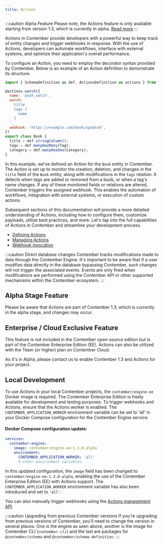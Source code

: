 ```yaml
---
title: Actions
---
```


:::caution Alpha Feature
Please note, the Actions feature is only available starting from version 1.3, which is currently in alpha. [Read more](./overview.md#alpha-stage-feature)
:::

Actions in Contember provide developers with a powerful way to keep track of entity changes and trigger webhooks in response. With the use of Actions, developers can automate workflows, interface with external systems, and optimize their application's overall performance.

To configure an Action, you need to employ the decorator syntax provided by Contember. Below is an example of an Action definition to demonstrate its structure:

```javascript
import { SchemaDefinition as def, ActionsDefinition as actions } from "@contember/schema-definition"

@actions.watch({
  name: 'book_watch',
  watch: `
    title
    tags {
      name
    }
  `,
  webhook: 'https://example.com/book/updated',
})
export class Book {
  title = def.stringColumn();
  tags = def.manyHasMany(Tag);
  category = def.manyHasOne(Category);
}
```

In this example, we've defined an Action for the `Book` entity in Contember. The Action is set up to monitor the creation, deletion, and changes in the `title` field of the `Book` entity, along with modifications in the `tags` relation. It detects when tags are added or removed from a book, or when a tag's name changes. If any of these monitored fields or relations are altered, Contember triggers the assigned webhook. This enables the automation of workflows, integration with external systems, or execution of custom actions.

Subsequent sections of this documentation will provide a more detailed understanding of Actions, including how to configure them, customize payloads, utilize best practices, and more. Let's tap into the full capabilities of Actions in Contember and streamline your development process.

- [Defining Actions](./definition.md)
- [Managing Actions](./managing.md)
- [Webhook invocation](./invocation.md)

:::caution Direct database changes
Contember tracks modifications made to data through the Contember Engine. It's important to be aware that if a user modifies data directly in the database bypassing Contember, such changes will not trigger the associated events. Events are only fired when modifications are performed using the Contember API or other supported mechanisms within the Contember ecosystem.
:::

## Alpha Stage Feature

Please be aware that Actions are part of Contember 1.3, which is currently in the alpha stage, and changes may occur.

## Enterprise / Cloud Exclusive Feature

This feature is not included in the Contember open-source edition but is part of the Contember Enterprise Edition (EE). Actions can also be utilized with the Team (or higher) plan on Contember Cloud.

As it's in Alpha, please contact us to enable Contember 1.3 and Actions for your project.

## Local Development

To use Actions in your local Contember projects, the `contember/engine-ee` Docker image is required. The Contember Enterprise Edition is freely available for development and testing purposes. To trigger webhooks and Actions, ensure that the Actions worker is enabled. The `CONTEMBER_APPLICATION_WORKER` environment variable can be set to 'all' in your Docker Compose configuration for the Contember Engine service.

#### Docker Compose configuration update:

```yaml
services:
  contember-engine:
    image: contember/engine-ee:1.3.0-alpha
    environment:
      CONTEMBER_APPLICATION_WORKER: 'all'
      # other environment variables
```

In this updated configuration, the `image` field has been changed to `contember/engine-ee:1.3.0-alpha`, enabling the use of the Contember Enterprise Edition (EE) with Actions support. The `CONTEMBER_APPLICATION_WORKER` environment variable has also been introduced and set to `'all'`.

You can also manually trigger webhooks using the [Actions management API](./managing.md).

:::caution Upgrading from previous Contember versions
If you're upgrading from previous versions of Contember, you'll need to change the version in several places. One is the engine as seen above, another is the image for Contember CLI (`contember-cli`) and the last are packages for `@contember/schema` and `@contember/schema-definition`.
:::
